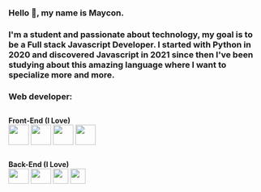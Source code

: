 ### Hello 👋, my name is Maycon.

<h3>
I'm a student and passionate about technology, my goal is to be a Full stack Javascript Developer. I started with Python in 2020 and discovered Javascript in 2021 since then I've been studying about this amazing language where I want to specialize more and more.
</h3>

 <h3> Web developer:</h3>
 
 ##

<div style="display: inline_block"> <strong> Front-End (I Love) </strong> <br>
  <img align="center" height="40" width="40" src='https://cdn-icons-png.flaticon.com/512/732/732212.png'/>
  <img align="center" height="40" width="40" src='https://cdn-icons-png.flaticon.com/512/732/732190.png'/>
  <img align="center" height="40" width="40" src='https://cdn.iconscout.com/icon/free/png-256/javascript-2752148-2284965.png'/>
  <img align="center" height="40" width="40" src='https://upload.wikimedia.org/wikipedia/commons/thumb/a/a7/React-icon.svg/2300px-React-icon.svg.png'/>
</div>

##

<div style="display: inline_block"> <strong> Back-End (I Love) </strong> <br>
  <img align="center" height="30" width="40" src='https://w7.pngwing.com/pngs/452/24/png-transparent-js-logo-node-logos-and-brands-icon.png'/>
  <img align="center" height="30" width="40" src='https://upload.wikimedia.org/wikipedia/commons/thumb/2/29/Postgresql_elephant.svg/1200px-Postgresql_elephant.svg.png'/>
  <img align="center" height="30" widht="40" src='https://seeklogo.com/images/S/sequelize-logo-9A5075DB9F-seeklogo.com.png' />
 <img align="center" height="30" widht="40" src='https://www.vectorlogo.zone/logos/mysql/mysql-official.svg' />
</div>

